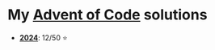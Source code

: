 # My [Advent of Code](https://adventofcode.com) solutions

- **[2024](https://adventofcode.com/2024)**: 12/50 ⭐
